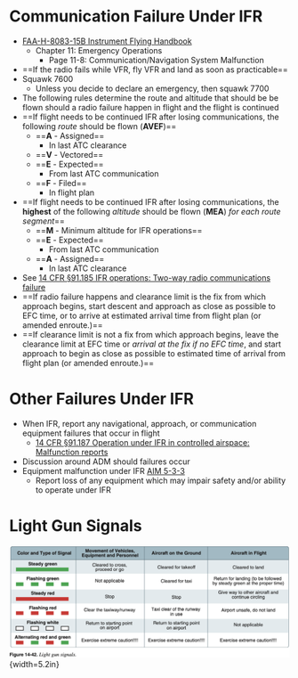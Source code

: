 # Communication Failure Under IFR

* [FAA-H-8083-15B Instrument Flying Handbook](https://www.faa.gov/sites/faa.gov/files/regulations_policies/handbooks_manuals/aviation/FAA-H-8083-15B.pdf)
  * Chapter 11: Emergency Operations
    * Page 11-8: Communication/Navigation System Malfunction
* ==If the radio fails while VFR, fly VFR and land as soon as practicable==
* Squawk 7600
  * Unless you decide to declare an emergency, then squawk 7700
* The following rules determine the route and altitude that should be be flown should a radio failure happen in flight and the flight is continued
* ==If flight needs to be continued IFR after losing communications, the following *route* should be flown (**AVEF**)==
  * ==**A** - Assigned==
    * In last ATC clearance
  * ==**V** - Vectored==
  * ==**E** - Expected==
    * From last ATC communication
  * ==**F** - Filed==
    * In flight plan
* ==If flight needs to be continued IFR after losing communications, the **highest** of the following *altitude* should be flown (**MEA**) *for each route segment*==
  * ==**M** - Minimum altitude for IFR operations==
  * ==**E** - Expected==
    * From last ATC communication
  * ==**A** - Assigned==
    * In last ATC clearance
* See [14 CFR &sect;91.185 IFR operations: Two-way radio communications failure](https://www.ecfr.gov/current/title-14/chapter-I/subchapter-F/part-91/subpart-B/subject-group-ECFRef6e8c57f580cfd/section-91.185)
* ==If radio failure happens and clearance limit is the fix from which approach begins, start descent and approach as close as possible to EFC time, or to arrive at estimated arrival time from flight plan (or amended enroute.)==
* ==If clearance limit is not a fix from which approach begins, leave the clearance limit at EFC time or *arrival at the fix if no EFC time*, and start approach to begin as close as possible to estimated time of arrival from flight plan (or amended enroute.)==

# Other Failures Under IFR

* When IFR, report any navigational, approach, or communication equipment failures that occur in flight
  * [14 CFR &sect;91.187 Operation under IFR in controlled airspace: Malfunction reports](https://www.ecfr.gov/current/title-14/chapter-I/subchapter-F/part-91/subpart-B/subject-group-ECFRef6e8c57f580cfd/section-91.187)
* Discussion around ADM should failures occur
* Equipment malfunction under IFR [AIM 5-3-3](https://www.faa.gov/air_traffic/publications/atpubs/aim_html/chap5_section_3.html#$paragraph5-3-3)
  * Report loss of any equipment which may impair safety and/or ability to operate under IFR

# Light Gun Signals

![Light gun signals. [FAA-H-8083-25B Pilot's Handbook of Aeronautical Knowledge](https://www.faa.gov/regulations_policies/handbooks_manuals/aviation/phak) [Chapter 14: Airport Operations](https://www.faa.gov/sites/faa.gov/files/regulations_policies/handbooks_manuals/aviation/phak/16_phak_ch14.pdf) Figure 14-42.](./img/phak/phak-figure-14-42-light-gun-signals.png){width=5.2in}
